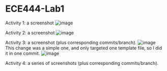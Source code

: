 # ECE444-Lab1
Activity 1: a screenshot
![image](https://github.com/fabinjoe/ECE444-Lab1/assets/66658906/cce25f15-2760-4c8c-824f-df3667f247dd)

Activity 2: a screenshot 
![image](https://github.com/fabinjoe/ECE444-F2023-Lab1/assets/66658906/d3a054b6-5999-47dd-bc5d-facedd1b0f47)

Activity 3: a screenshot (plus corresponding commits/branch).
![image](https://github.com/fabinjoe/ECE444-F2023-Lab1/assets/66658906/8357035d-007a-4658-b10d-ed727f24388f)
This change was a simple one, and only targeted one template file, so I did it in one commit.
![image](https://github.com/fabinjoe/ECE444-F2023-Lab1/assets/66658906/8120a50b-1920-43a9-8952-73eea7a404f9)

Activity 4: a series of screenshots (plus corresponding commits/branch).
